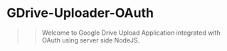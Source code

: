 # GDrive-Uploader-OAuth

>> Welcome to Google Drive Upload Application integrated with OAuth using server side NodeJS.
